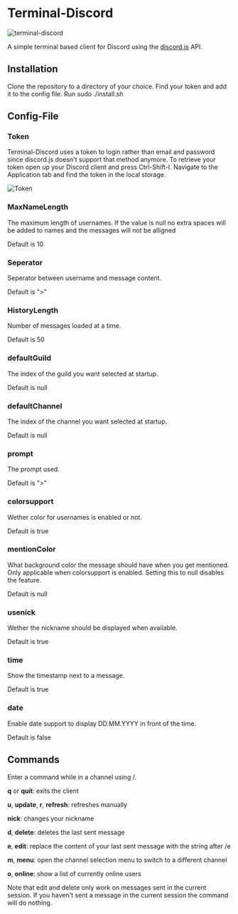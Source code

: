 # Terminal-Discord

![terminal-discord](https://my.mixtape.moe/hblbex.png)

A simple terminal based client for Discord using the [discord.js](https://discord.js.org) API.

## Installation
Clone the repository to a directory of your choice.
Find your token and add it to the config file.
Run sudo ./install.sh

## Config-File

### Token

Terminal-Discord uses a token to login rather than email and password since discord.js doesn't support that method anymore.
To retrieve your token open up your Discord client and press Ctrl-Shift-I. Navigate to the Application tab and find the token in the local storage.

![Token](https://my.mixtape.moe/taqhbx.png)

### MaxNameLength

The maximum length of usernames. If the value is null no extra spaces will be added to names and the messages will not be alligned

Default is 10

### Seperator

Seperator between username and message content.

Default is ">"

### HistoryLength

Number of messages loaded at a time.

Default is 50

### defaultGuild

The index of the guild you want selected at startup.

Default is null

### defaultChannel
The index of the channel you want selected at startup.

Default is null

### prompt
The prompt used.

Default is ">"

### colorsupport
Wether color for usernames is enabled or not.

Default is true

### mentionColor
What background color the message should have when you get mentioned. Only applicable when colorsupport is enabled. Setting this to null disables the feature.

Default is null

### usenick
Wether the nickname should be displayed when available.

Default is true

### time
Show the timestamp next to a message.

Default is true

### date
Enable date support to display DD.MM.YYYY in front of the time.

Default is false


## Commands

Enter a command while in a channel using /.

__q__ or __quit__: exits the client

__u__, __update__, __r__, __refresh__: refreshes manually

__nick__: changes your nickname

__d__, __delete__: deletes the last sent message

__e__, __edit__: replace the content of your last sent message with the string after /e

__m__, __menu__: open the channel selection menu to switch to a different channel

__o__, __online__: show a list of currently online users


Note that edit and delete only work on messages sent in the current session. If you haven't sent a message in the current session the command will do nothing.

